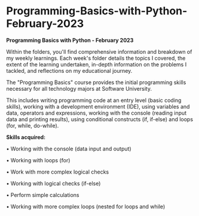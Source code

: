 # Programming-Basics-with-Python-February-2023

**Programming Basics with Python - February 2023**

Within the folders, you'll find comprehensive information and breakdown of my weekly learnings. 
Each week's folder details the topics I covered, the extent of the learning undertaken, in-depth information on the problems I tackled, and reflections on my educational journey.

The "Programming Basics" course provides the initial programming skills necessary for all technology majors at Software University. 

This includes writing programming code at an entry level (basic coding skills), working with a development environment (IDE), 
using variables and data, operators and expressions, working with the console (reading input data and printing results),
using conditional constructs (if, if-else) and loops (for, while, do-while).

**Skills acquired:**

•	Working with the console (data input and output)

•	Working with loops (for)

•	Work with more complex logical checks

•	Working with logical checks (if-else)

•	Perform simple calculations

•	Working with more complex loops (nested for loops and while)

